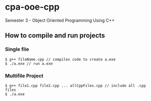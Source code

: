 # cpa-ooe-cpp
Semester 3 - Object Oriented Programming Using C++

## How to compile and run projects
### Single file
```
$ g++ fileName.cpp // compiles code to create a.exe
$ ./a.exe // run a.exe
```

### Multifile Project
```
$ g++ file1.cpp file2.cpp ... allCppFiles.cpp // include all .cpp files
$ ./a.exe
```

